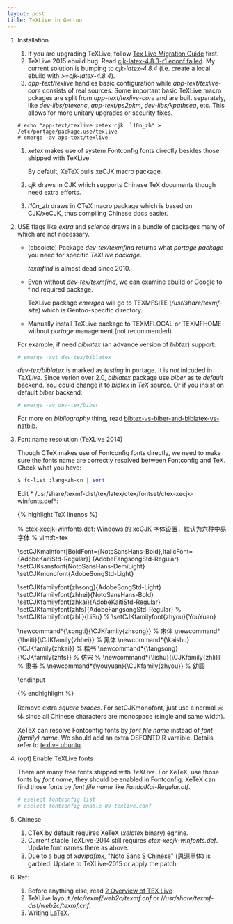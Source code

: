 ```yaml
---
layout: post
title: TeXLive in Gentoo
---
```


1. Installation

   1. If you are upgrading TeXLive, follow [Tex Live Migration Guide](https://wiki.gentoo.org/wiki/Project:TeX/Tex_Live_Migration_Guide) first.
   2. TeXLive 2015 ebuild bug. Read [cjk-latex-4.8.3-r1 econf failed](https://bugs.gentoo.org/show_bug.cgi?id=596938).   My current solution is bumping to *cjk-latex-4.8.4* (i.e. create a local ebuild with *>=cjk-latex-4.8.4*).
   3. *app-text/texlive* handles basic configuration while *app-text/texlive-core* consists of real sources. Some important basic TeXLive macro pckages are split from *app-text/texlive-core* and are built separately, like *dev-libs/ptexenc*, *app-text/ps2pkm*, *dev-libs/kpathsea*, etc. This allows for more unitary upgrades or security fixes.

   ```
   # echo "app-text/texlive xetex cjk  l10n_zh" > /etc/portage/package.use/texlive
   # emerge -av app-text/texlive
   ```

   1. *xetex* makes use of system Fontconfig fonts directly besides those shipped with TeXLive.

      By default, XeTeX pulls xeCJK macro package.
   2. *cjk* draws in CJK which supports Chinese TeX documents though need extra efforts.
   3. *l10n_zh* draws in CTeX macro package which is based on CJK/xeCJK, thus compiling Chinese docs easier.

2. USE flags like *extra* and *science* draws in a bundle of packages many of which are not necessary.

   - (obsolete) Package *dev-tex/texmfind* returns what *portage package* you need for specific *TeXLive package*.

     *texmfind* is almost dead since 2010.
   - Even without *dev-tex/texmfind*, we can examine ebuild or Google to find required package.

      TeXLive package *emerged* will go to TEXMFSITE (*/usr/share/texmf-site*) which is Gentoo-specific directory.
   - Manually install TeXLive package to TEXMFLOCAL or TEXMFHOME without *portage* management (not recommended).

   For example, if need *biblatex* (an advance version of *bibtex*) support:

   ```bash
   # emerge -avt dev-tex/biblatex
   ```

   *dev-tex/biblatex* is marked as *testing* in portage. It is *not* inlcuded in *TeXLive*. Since verion over 2.0, *biblatex* package use *biber* as te *default* backend. You could change it to *bibtex* in *TeX* source. Or if you insist on default  *biber* backend:

   ```bash
   # emerge -av dev-tex/biber
   ```

   For more on *bibliography* thing, read [bibtex-vs-biber-and-biblatex-vs-natbib](http://tex.stackexchange.com/a/25702).
3. Font name resolution (TeXLive 2014)

   Though CTeX makes use of Fontconfig fonts directly, we need to make sure the fonts name are correctly resolved between Fontconfig and TeX. Check what you have:

   ```bash
   $ fc-list :lang=zh-cn | sort
   ```

   Edit * /usr/share/texmf-dist/tex/latex/ctex/fontset/ctex-xecjk-winfonts.def*:

   {% highlight TeX linenos %}

   % ctex-xecjk-winfonts.def: Windows 的 xeCJK 字体设置，默认为六种中易字体
   % vim:ft=tex

   \setCJKmainfont[BoldFont={NotoSansHans-Bold},ItalicFont={AdobeKaitiStd-Regular}]
     {AdobeFangsongStd-Regular}
   \setCJKsansfont{NotoSansHans-DemiLight}
   \setCJKmonofont{AdobeSongStd-Light}

   \setCJKfamilyfont{zhsong}{AdobeSongStd-Light}
   \setCJKfamilyfont{zhhei}{NotoSansHans-Bold}
   \setCJKfamilyfont{zhkai}{AdobeKaitiStd-Regular}
   \setCJKfamilyfont{zhfs}{AdobeFangsongStd-Regular}
   % \setCJKfamilyfont{zhli}{LiSu}
   % \setCJKfamilyfont{zhyou}{YouYuan}

   \newcommand*{\songti}{\CJKfamily{zhsong}} % 宋体
   \newcommand*{\heiti}{\CJKfamily{zhhei}}   % 黑体
   \newcommand*{\kaishu}{\CJKfamily{zhkai}}  % 楷书
   \newcommand*{\fangsong}{\CJKfamily{zhfs}} % 仿宋
   % \newcommand*{\lishu}{\CJKfamily{zhli}}    % 隶书
   % \newcommand*{\youyuan}{\CJKfamily{zhyou}} % 幼圆

   \endinput

   {% endhighlight %}

   Remove extra *square braces*. For setCJKmonofont, just use a normal 宋体 since all Chinese characters are monospace (single and same width).

   XeTeX can resolve Fontconfig fonts by *font file name* instead of *font (family) name*. We should add an extra OSFONTDIR varaible. Details refer to [texlive ubuntu](/2015/02/03/TeXLive-2014-Ubuntu-Installation/).
4. (opt) Enable TeXLive fonts

   There are many free fonts shipped with *TeXLive*. For XeTeX, use those fonts by *font name*, they should be enabled in Fontconfig. XeTeX can find those fonts by *font file name* like *FandolKai-Regular.otf*.

   ```bash
   # eselect fontconfig list
   # eselect fontconfig enable 09-texlive.conf
   ```

5. Chinese
    1. CTeX by default requires XeTeX (*xelatex* binary) egnine.
    2. Current stable TeXLive-2014 still requires *ctex-xecjk-winfonts.def*. Update font names there as above.
    3. Due to a [bug](http://bbs.ctex.org/forum.php?mod=viewthread&tid=78821) of *xdvipdfmx*, "Noto Sans S Chinese" (思源黑体) is garbled. Update to TeXLive-2015 or apply the patch.
6. Ref:
   1. Before anything else, read [2 Overview of TEX Live](https://www.tug.org/texlive/doc/texlive-en/texlive-en.html#x1-80002)
   2. TeXLive layout */etc/texmf/web2c/texmf.cnf* or /*/usr/share/texmf-dist/web2c/texmf.cnf*.
   3. Writing [LaTeX](/2015/02/05/LaTeX/).

